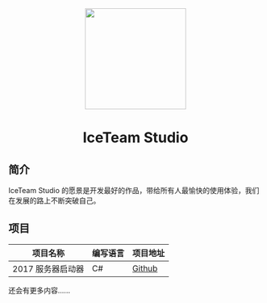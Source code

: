 <div align="center">
<img src="https://avatars.githubusercontent.com/u/195313566" width="200px"></img>
</a>
<h1>IceTeam Studio</h1>
</div>

## 简介
IceTeam Studio 的愿景是开发最好的作品，带给所有人最愉快的使用体验，我们在发展的路上不断突破自己。

## 项目
|  项目名称   | 编写语言  | 项目地址  | 
|  ----  | ----  | ----  |
| 2017 服务器启动器  | C# | [Github](https://github.com/zxwmr01/ServerLauncher) 

还会有更多内容......
